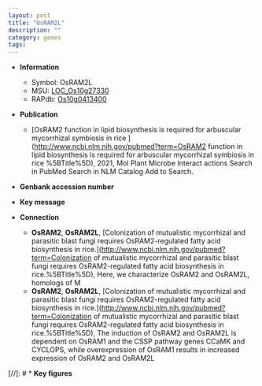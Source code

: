 ```yaml
---
layout: post
title: "OsRAM2L"
description: ""
category: genes
tags: 
---
```


* **Information**  
    + Symbol: OsRAM2L  
    + MSU: [LOC_Os10g27330](http://rice.uga.edu/cgi-bin/ORF_infopage.cgi?orf=LOC_Os10g27330)  
    + RAPdb: [Os10g0413400](https://rapdb.dna.affrc.go.jp/locus/?name=Os10g0413400)  

* **Publication**  
    + [OsRAM2 function in lipid biosynthesis is required for arbuscular mycorrhizal symbiosis in rice ](http://www.ncbi.nlm.nih.gov/pubmed?term=OsRAM2 function in lipid biosynthesis is required for arbuscular mycorrhizal symbiosis in rice %5BTitle%5D), 2021, Mol Plant Microbe Interact actions Search in PubMed Search in NLM Catalog Add to Search.

* **Genbank accession number**  

* **Key message**  

* **Connection**  
    + __OsRAM2__, __OsRAM2L__, [Colonization of mutualistic mycorrhizal and parasitic blast fungi requires OsRAM2-regulated fatty acid biosynthesis in rice.](http://www.ncbi.nlm.nih.gov/pubmed?term=Colonization of mutualistic mycorrhizal and parasitic blast fungi requires OsRAM2-regulated fatty acid biosynthesis in rice.%5BTitle%5D),  Here, we characterize OsRAM2 and OsRAM2L, homologs of M
    + __OsRAM2__, __OsRAM2L__, [Colonization of mutualistic mycorrhizal and parasitic blast fungi requires OsRAM2-regulated fatty acid biosynthesis in rice.](http://www.ncbi.nlm.nih.gov/pubmed?term=Colonization of mutualistic mycorrhizal and parasitic blast fungi requires OsRAM2-regulated fatty acid biosynthesis in rice.%5BTitle%5D),  The induction of OsRAM2 and OsRAM2L is dependent on OsRAM1 and the CSSP pathway genes CCaMK and CYCLOPS, while overexpression of OsRAM1 results in increased expression of OsRAM2 and OsRAM2L

[//]: # * **Key figures**  


